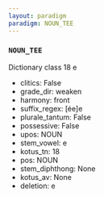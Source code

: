 ```yaml
---
layout: paradigm
paradigm: NOUN_TEE
---
```

### ` NOUN_TEE `

Dictionary class 18 e
* clitics: False
* grade_dir: weaken
* harmony: front
* suffix_regex: [ée]e
* plurale_tantum: False
* possessive: False
* upos: NOUN
* stem_vowel: e
* kotus_tn: 18
* pos: NOUN
* stem_diphthong: None
* kotus_av: None
* deletion: e
